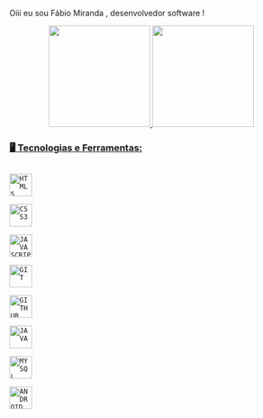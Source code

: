 <!--
**Fabio-Oliveira-Miranda/Fabio-Oliveira-MIranda** is a ✨ _special_ ✨ repository because its `README.md` (this file) appears on your GitHub profile.

Here are some ideas to get you started:

- 🔭 I’m currently working on ...
- 🌱 I’m currently learning ...
- 👯 I’m looking to collaborate on ...
- 🤔 I’m looking for help with ...
- 💬 Ask me about ...
- 📫 How to reach me: ...
- 😄 Pronouns: ...
- ⚡ Fun fact: ...
-->
   Oiii eu sou Fábio Miranda , desenvolvedor software !
   
<div align = "center">
  <a href="https://github.com/Fabio-Oliveira-MIranda">
  <img height = "180em" src = "https://github-readme-stats.vercel.app/api?username=Fabio-Oliveira-MIranda&show_icons=true&theme=dark&include_all_commits=true&count_private=true" />
  <img height = "180em" src = "https://github-readme-stats.vercel.app/api/top-langs/?username=Fabio-Oliveira-MIranda&layout=compact&langs_count=7&theme=Blue" />
</div>
 
   ###  🖥️ Tecnologias e Ferramentas:

<code> <img width = "40px" src = "https://cdn.jsdelivr.net/gh/devicons/devicon/icons/html5/html5-original-wordmark.svg" title = "HTML5" /> </code>
<code> <img width = "40px" src = "https://cdn.jsdelivr.net/gh/devicons/devicon/icons/css3/css3-original-wordmark.svg" title = "CSS3" /> </code>
<code> <img width = "40px" src = "https://cdn.jsdelivr.net/gh/devicons/devicon/icons/javascript/javascript-original.svg" title = "JAVASCRIPT" /> </code>
<code> <img width = "40px" src = "https://cdn.jsdelivr.net/gh/devicons/devicon/icons/git/git-original.svg" title = "GIT" /> </code>
<code> <img width = "40px" src = "https://cdn.jsdelivr.net/gh/devicons/devicon/icons/github/github-original.svg" title = "GITHUB" /> </code>
<code> <img width = "40px" src = "https://cdn.jsdelivr.net/gh/devicons/devicon/icons/java/java-original.svg" title = "JAVA" /> </code>
<code> <img width = "40px" src = "https://cdn.jsdelivr.net/gh/devicons/devicon/icons/mysql/mysql-original.svg" title = "MYSQL" /> </code>
<code> <img width = "40px" src = "https://cdn.jsdelivr.net/gh/devicons/devicon/icons/android/android-original.svg" title = "ANDROID" /> </code>
   
  

